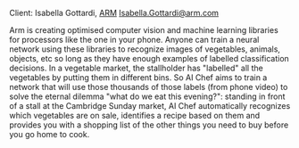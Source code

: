Client: Isabella Gottardi, [ARM](ARM "wikilink")
<Isabella.Gottardi@arm.com>

Arm is creating optimised computer vision and machine learning libraries
for processors like the one in your phone. Anyone can train a neural
network using these libraries to recognize images of vegetables,
animals, objects, etc so long as they have enough examples of labelled
classification decisions. In a vegetable market, the stallholder has
"labelled" all the vegetables by putting them in different bins. So AI
Chef aims to train a network that will use those thousands of those
labels (from phone video) to solve the eternal dilemma "what do we eat
this evening?": standing in front of a stall at the Cambridge Sunday
market, AI Chef automatically recognizes which vegetables are on sale,
identifies a recipe based on them and provides you with a shopping list
of the other things you need to buy before you go home to cook.